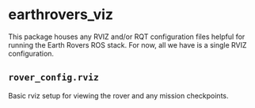 # earthrovers_viz
This package houses any RVIZ and/or RQT configuration files helpful for running
the Earth Rovers ROS stack. For now, all we have is a single RVIZ configuration.

## `rover_config.rviz`
Basic rviz setup for viewing the rover and any mission checkpoints.